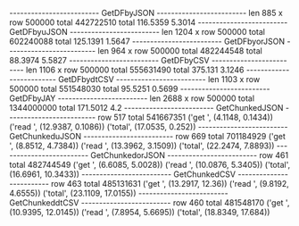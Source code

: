 ------------------------- GetDFbyJSON -------------------------
len 885 x row 500000
total 442722510
total   116.5359 5.3014
------------------------- GetDFbyuJSON -------------------------
len 1204 x row 500000
total 602240088
total   125.1391 1.5647
------------------------- GetDFbyorJSON -------------------------
len 964 x row 500000
total 482244548
total   88.3974 5.5827
------------------------- GetDFbyCSV -------------------------
len 1106 x row 500000
total 555631490
total   375.131 3.1246
------------------------- GetDFbydtCSV -------------------------
len 1103 x row 500000
total 551548030
total   95.5251 0.5699
------------------------- GetDFbyJAY -------------------------
len 2688 x row 500000
total 1344000000
total   171.5012 4.2
------------------------- GetChunkedJSON -------------------------
row 517
total 541667351
('get  ', (4.1148, 0.1434))
('read ', (12.9387, 0.1086))
('total', (17.0535, 0.252))
------------------------- GetChunkeduJSON -------------------------
row 669
total 701184929
('get  ', (8.8512, 4.7384))
('read ', (13.3962, 3.1509))
('total', (22.2474, 7.8893))
------------------------- GetChunkedorJSON -------------------------
row 461
total 482744549
('get  ', (6.6085, 5.0028))
('read ', (10.0876, 5.3405))
('total', (16.6961, 10.3433))
------------------------- GetChunkedCSV -------------------------
row 463
total 485131631
('get  ', (13.2917, 12.36))
('read ', (9.8192, 4.6555))
('total', (23.1109, 17.0155))
------------------------- GetChunkeddtCSV -------------------------
row 460
total 481548170
('get  ', (10.9395, 12.0145))
('read ', (7.8954, 5.6695))
('total', (18.8349, 17.684))